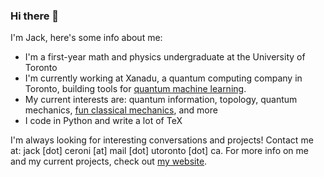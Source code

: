 ### Hi there 👋

I'm Jack, here's some info about me:

- I'm a first-year math and physics undergraduate at the University of Toronto
- I'm currently working at Xanadu, a quantum computing company in Toronto, building tools for [quantum machine learning](https://github.com/PennyLaneAI/pennylane).
- My current interests are: quantum information, topology, quantum mechanics, [fun classical mechanics](https://scholar.harvard.edu/david-morin/classical-mechanics), and more
- I code in Python and write a lot of TeX

I'm always looking for interesting conversations and projects! Contact me at: jack [dot] ceroni [at] mail [dot] utoronto [dot] ca. For more info on me and my current projects, check out [my website](https://lucaman99.github.io/).
